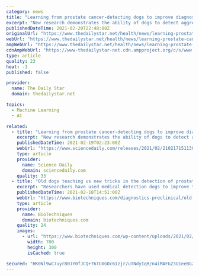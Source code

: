 ```yaml
---
category: news
title: "Learning from prostate cancer-detecting dogs to improve diagnostic tests"
excerpt: "New research demonstrates the ability of dogs to detect aggressive prostate cancer from urine samples and suggests that an artificial neural network"
publishedDateTime: 2021-02-20T22:48:00Z
originalUrl: "https://www.thedailystar.net/health/news/learning-prostate-cancer-detecting-dogs-improve-diagnostic-tests-2048589"
webUrl: "https://www.thedailystar.net/health/news/learning-prostate-cancer-detecting-dogs-improve-diagnostic-tests-2048589"
ampWebUrl: "https://www.thedailystar.net/health/news/learning-prostate-cancer-detecting-dogs-improve-diagnostic-tests-2048589?amp"
cdnAmpWebUrl: "https://www-thedailystar-net.cdn.ampproject.org/c/s/www.thedailystar.net/health/news/learning-prostate-cancer-detecting-dogs-improve-diagnostic-tests-2048589?amp"
type: article
quality: 23
heat: -1
published: false

provider:
  name: The Daily Star
  domain: thedailystar.net

topics:
  - Machine Learning
  - AI

related:
  - title: "Learning from prostate cancer-detecting dogs to improve diagnostic tests"
    excerpt: "New research demonstrates the ability of dogs to detect aggressive prostate cancer from urine samples and suggests that an artificial neural network could learn from this olfactory ability, with an eye toward replicating it in novel detection tools."
    publishedDateTime: 2021-02-19T02:23:00Z
    webUrl: "https://www.sciencedaily.com/releases/2021/02/210217151130.htm"
    type: article
    provider:
      name: Science Daily
      domain: sciencedaily.com
    quality: 33
  - title: "Old dogs teaching us new tricks in the detection of prostate cancer"
    excerpt: "Researchers have used medical detection dogs to improve the assessment of prostate cancer to develop better detection tools."
    publishedDateTime: 2021-02-18T14:51:00Z
    webUrl: "https://www.biotechniques.com/diagnostics-preclinical/old-dogs-teaching-us-new-tricks-in-the-detection-of-prostate-cancer/"
    type: article
    provider:
      name: BioTechniques
      domain: biotechniques.com
    quality: 24
    images:
      - url: "https://www.biotechniques.com/wp-content/uploads/2021/02/BTN-700x300-feature-images-6.png"
        width: 700
        height: 300
        isCached: true

secured: "HK0Nl9wC7uyr80JY0fJCQ+76TUXGOc6Izjr/uTNdyIqR/n4iMAFGZ3U1eeBG2wmjzyts48DhTMfOr5eyLPmLpUxHES6C6fuP8dN8CTtXEen35Q5VFJxSCLyQXYmjfSk5D6AGZjSK2iylrQCwTfJLPj17ZYRdS8OtpnHusEsKuibCjoito8oWtx4uU3zOb1wwTzde7cMKvJ1qp5X6JAxnfivR1kWwEVh0Wqnm4zo9wK0thxyk9xWCgAlRG5cK3Qcqm2yf3u+rQXCIZEQKgFTqDJKPboDx33iVFthIxhTadoEAo5HBkzuizZ6/qEn0vu8ndTYMxtdGTW6HZSO6bXTpEivJ2YdReU5q0PdvgQSICf0=;AowjFsumR+KMWDH7P/J0AQ=="
---
```


